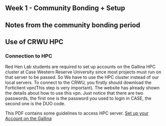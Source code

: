 ## Week 1 - Community Bonding + Setup

## Notes from the community bonding period

## Use of CRWU HPC

### Connection to HPC
Red Hen Lab students are required to set up accounts on the Gallina HPC cluster at Case Western Reserve University since most projects must run on that server to be passed. So We have to use the HPC cluster instead of our local servers. To connect to the CRWU, you firstly should download the Forticlient vpn(This step is very important). The website has already shown the details about how to use this vpn. Just notice that there are two passwords, the first one is the password you used to login in CASE, the second one is the DUO code.

This PDF contains some guidelines to access HPC server.
[Set up your Account on the Gallina](https://drive.google.com/file/d/1Z_8akM36JkY-vICeLYqneHKOWqTN7wVA/view?usp=sharing)
